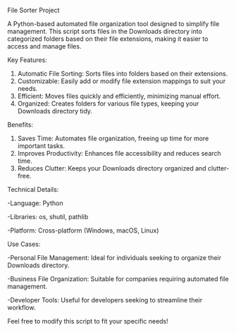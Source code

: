 File Sorter Project

A Python-based automated file organization tool designed to simplify file management. This script sorts files in the Downloads directory into categorized folders based on their file extensions, making it easier to access and manage files.

Key Features:

1. Automatic File Sorting: Sorts files into folders based on their extensions.
2. Customizable: Easily add or modify file extension mappings to suit your needs.
3. Efficient: Moves files quickly and efficiently, minimizing manual effort.
4. Organized: Creates folders for various file types, keeping your Downloads directory tidy.

Benefits:

1. Saves Time: Automates file organization, freeing up time for more important tasks.
2. Improves Productivity: Enhances file accessibility and reduces search time.
3. Reduces Clutter: Keeps your Downloads directory organized and clutter-free.

Technical Details:

-Language: Python

-Libraries: os, shutil, pathlib

-Platform: Cross-platform (Windows, macOS, Linux)

Use Cases:

-Personal File Management: Ideal for individuals seeking to organize their Downloads directory.

-Business File Organization: Suitable for companies requiring automated file management.

-Developer Tools: Useful for developers seeking to streamline their workflow.

Feel free to modify this script to fit your specific needs!
